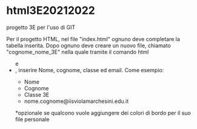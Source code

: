 # html3E20212022
progetto 3E per l'uso di GIT

Per il progetto HTML, nel file "index.html" 
ognuno deve completare la tabella inserita.
 Dopo ognuno deve creare un nuovo file,
 chiamato "cognome_nome_3E" nella quale tramite il comando html <ul> e <li>, inserire Nome, cognome, classe ed email.
Come esempio:
<html>

<body>
	<ul>
	  <li>Nome</li>
	  <li>Cognome</li>
          <li>Classe 3E</li>
          <li>nome.cognome@iisviolamarchesini.edu.it</li>
	</ul>
</body>

</html>

*opzionale
se qualcono vuole aggiungere dei colori di bordo per il suo file personale



